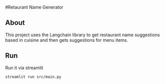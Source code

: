 #Retaurant Name Generator

## About
This project uses the Langchain library to get 
restaurant name suggestions based in cuisine and
then gets suggestions for menu items.


## Run
Run it via streamlit

`streamlit run src/main.py`